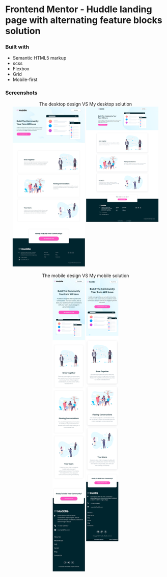 # Frontend Mentor - Huddle landing page with alternating feature blocks solution


### Built with

- Semantic HTML5 markup
- scss
- Flexbox
- Grid
- Mobile-first


### Screenshots

<div align="center">
The desktop design VS My desktop solution<br>
<a href="design/desktop-design.jpg" target="_blank"><img src="design/desktop-design.jpg" width="45%" height="60%"/></a> 
<a href="solution-screenshots/desktop.png" target="_blank"><img src="solution-screenshots/desktop.png" width="45%" height="60%" align="top"/></a>
</div>

<br>

<div align="center">
The mobile design VS My mobile solution<br>
<a href="design/mobile-design.jpg" target="_blank"><img src="design/mobile-design.jpg" width="20%" height="20%"/></a>
<a href="solution-screenshots/desktop.png" target="_blank"><img src="solution-screenshots/mobile.png" width="20%" height="20%" align="top"/></a>
</div>
